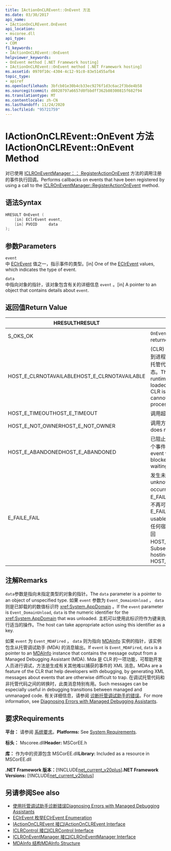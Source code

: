 ```yaml
---
title: IActionOnCLREvent::OnEvent 方法
ms.date: 03/30/2017
api_name:
- IActionOnCLREvent.OnEvent
api_location:
- mscoree.dll
api_type:
- COM
f1_keywords:
- IActionOnCLREvent::OnEvent
helpviewer_keywords:
- OnEvent method [.NET Framework hosting]
- IActionOnCLREvent::OnEvent method [.NET Framework hosting]
ms.assetid: 0970f10c-4304-4c12-91c0-83e51455afb4
topic_type:
- apiref
ms.openlocfilehash: 3bfcb01e30b4cb33ec9276f1d3c6ac2f3bde4b58
ms.sourcegitcommit: d8020797a6657d0fbbdff362b80300815f682f94
ms.translationtype: MT
ms.contentlocale: zh-CN
ms.lasthandoff: 11/24/2020
ms.locfileid: "95721759"
---
```

# <a name="iactiononclreventonevent-method"></a><span data-ttu-id="05360-102">IActionOnCLREvent::OnEvent 方法</span><span class="sxs-lookup"><span data-stu-id="05360-102">IActionOnCLREvent::OnEvent Method</span></span>

<span data-ttu-id="05360-103">对已使用 [ICLROnEventManager：： RegisterActionOnEvent](iclroneventmanager-registeractiononevent-method.md) 方法的调用注册的事件执行回调。</span><span class="sxs-lookup"><span data-stu-id="05360-103">Performs callbacks on events that have been registered by using a call to the [ICLROnEventManager::RegisterActionOnEvent](iclroneventmanager-registeractiononevent-method.md) method.</span></span>  
  
## <a name="syntax"></a><span data-ttu-id="05360-104">语法</span><span class="sxs-lookup"><span data-stu-id="05360-104">Syntax</span></span>  
  
```cpp  
HRESULT OnEvent (  
    [in] EClrEvent event,  
    [in] PVOID     data  
);  
```  
  
## <a name="parameters"></a><span data-ttu-id="05360-105">参数</span><span class="sxs-lookup"><span data-stu-id="05360-105">Parameters</span></span>  

 `event`  
 <span data-ttu-id="05360-106">中 [EClrEvent](eclrevent-enumeration.md) 值之一，指示事件的类型。</span><span class="sxs-lookup"><span data-stu-id="05360-106">[in] One of the [EClrEvent](eclrevent-enumeration.md) values, which indicates the type of event.</span></span>  
  
 `data`  
 <span data-ttu-id="05360-107">中指向对象的指针，该对象包含有关的详细信息 `event` 。</span><span class="sxs-lookup"><span data-stu-id="05360-107">[in] A pointer to an object that contains details about `event`.</span></span>  
  
## <a name="return-value"></a><span data-ttu-id="05360-108">返回值</span><span class="sxs-lookup"><span data-stu-id="05360-108">Return Value</span></span>  
  
|<span data-ttu-id="05360-109">HRESULT</span><span class="sxs-lookup"><span data-stu-id="05360-109">HRESULT</span></span>|<span data-ttu-id="05360-110">说明</span><span class="sxs-lookup"><span data-stu-id="05360-110">Description</span></span>|  
|-------------|-----------------|  
|<span data-ttu-id="05360-111">S_OK</span><span class="sxs-lookup"><span data-stu-id="05360-111">S_OK</span></span>|<span data-ttu-id="05360-112">`OnEvent` 已成功返回。</span><span class="sxs-lookup"><span data-stu-id="05360-112">`OnEvent` returned successfully.</span></span>|  
|<span data-ttu-id="05360-113">HOST_E_CLRNOTAVAILABLE</span><span class="sxs-lookup"><span data-stu-id="05360-113">HOST_E_CLRNOTAVAILABLE</span></span>|<span data-ttu-id="05360-114"> (CLR) 的公共语言运行时未加载到进程中，或 CLR 处于无法运行托管代码或成功处理调用的状态。</span><span class="sxs-lookup"><span data-stu-id="05360-114">The common language runtime (CLR) has not been loaded into a process, or the CLR is in a state in which it cannot run managed code or process the call successfully.</span></span>|  
|<span data-ttu-id="05360-115">HOST_E_TIMEOUT</span><span class="sxs-lookup"><span data-stu-id="05360-115">HOST_E_TIMEOUT</span></span>|<span data-ttu-id="05360-116">调用超时。</span><span class="sxs-lookup"><span data-stu-id="05360-116">The call timed out.</span></span>|  
|<span data-ttu-id="05360-117">HOST_E_NOT_OWNER</span><span class="sxs-lookup"><span data-stu-id="05360-117">HOST_E_NOT_OWNER</span></span>|<span data-ttu-id="05360-118">调用方不拥有该锁。</span><span class="sxs-lookup"><span data-stu-id="05360-118">The caller does not own the lock.</span></span>|  
|<span data-ttu-id="05360-119">HOST_E_ABANDONED</span><span class="sxs-lookup"><span data-stu-id="05360-119">HOST_E_ABANDONED</span></span>|<span data-ttu-id="05360-120">已阻止的线程或纤程正在等待某个事件时，该事件被取消。</span><span class="sxs-lookup"><span data-stu-id="05360-120">An event was cancelled while a blocked thread or fiber was waiting on it.</span></span>|  
|<span data-ttu-id="05360-121">E_FAIL</span><span class="sxs-lookup"><span data-stu-id="05360-121">E_FAIL</span></span>|<span data-ttu-id="05360-122">发生未知的灾难性故障。</span><span class="sxs-lookup"><span data-stu-id="05360-122">An unknown catastrophic failure occurred.</span></span> <span data-ttu-id="05360-123">如果方法返回 E_FAIL，则 CLR 在该进程内将不再可用。</span><span class="sxs-lookup"><span data-stu-id="05360-123">If a method returns E_FAIL, the CLR is no longer usable within the process.</span></span> <span data-ttu-id="05360-124">对任何宿主方法的后续调用都会返回 HOST_E_CLRNOTAVAILABLE。</span><span class="sxs-lookup"><span data-stu-id="05360-124">Subsequent calls to any hosting method return HOST_E_CLRNOTAVAILABLE.</span></span>|  
  
## <a name="remarks"></a><span data-ttu-id="05360-125">注解</span><span class="sxs-lookup"><span data-stu-id="05360-125">Remarks</span></span>  

 <span data-ttu-id="05360-126">`data`参数是指向未指定类型的对象的指针。</span><span class="sxs-lookup"><span data-stu-id="05360-126">The `data` parameter is a pointer to an object of unspecified type.</span></span> <span data-ttu-id="05360-127">如果 `event` 参数为 `Event_DomainUnload` ， `data` 则是已卸载的的数值标识符 <xref:System.AppDomain> 。</span><span class="sxs-lookup"><span data-stu-id="05360-127">If the `event` parameter is `Event_DomainUnload`, `data` is the numeric identifier for the <xref:System.AppDomain> that was unloaded.</span></span> <span data-ttu-id="05360-128">主机可以使用此标识符作为键来执行适当的操作。</span><span class="sxs-lookup"><span data-stu-id="05360-128">The host can take appropriate action using this identifier as a key.</span></span>  
  
 <span data-ttu-id="05360-129">如果 `event` 为 `Event_MDAFired` ， `data` 则为指向 [MDAInfo](mdainfo-structure.md) 实例的指针，该实例包含从托管调试助手 (MDA) 的消息输出。</span><span class="sxs-lookup"><span data-stu-id="05360-129">If `event` is `Event_MDAFired`, `data` is a pointer to an [MDAInfo](mdainfo-structure.md) instance that contains the message output from a Managed Debugging Assistant (MDA).</span></span> <span data-ttu-id="05360-130">Mda 是 CLR 的一项功能，可帮助开发人员进行调试，方法是生成有关其他难以捕获的事件的 XML 消息。</span><span class="sxs-lookup"><span data-stu-id="05360-130">MDAs are a feature of the CLR that help developers with debugging, by generating XML messages about events that are otherwise difficult to trap.</span></span> <span data-ttu-id="05360-131">在调试托管代码和非托管代码之间的转换时，此类消息特别有用。</span><span class="sxs-lookup"><span data-stu-id="05360-131">Such messages can be especially useful in debugging transitions between managed and unmanaged code.</span></span> <span data-ttu-id="05360-132">有关详细信息，请参阅 [诊断托管调试助手的错误](../../debug-trace-profile/diagnosing-errors-with-managed-debugging-assistants.md)。</span><span class="sxs-lookup"><span data-stu-id="05360-132">For more information, see [Diagnosing Errors with Managed Debugging Assistants](../../debug-trace-profile/diagnosing-errors-with-managed-debugging-assistants.md).</span></span>  
  
## <a name="requirements"></a><span data-ttu-id="05360-133">要求</span><span class="sxs-lookup"><span data-stu-id="05360-133">Requirements</span></span>  

 <span data-ttu-id="05360-134">**平台：** 请参阅 [系统要求](../../get-started/system-requirements.md)。</span><span class="sxs-lookup"><span data-stu-id="05360-134">**Platforms:** See [System Requirements](../../get-started/system-requirements.md).</span></span>  
  
 <span data-ttu-id="05360-135">**标头：** Mscoree.dll</span><span class="sxs-lookup"><span data-stu-id="05360-135">**Header:** MSCorEE.h</span></span>  
  
 <span data-ttu-id="05360-136">**库：** 作为中的资源包含 MSCorEE.dll</span><span class="sxs-lookup"><span data-stu-id="05360-136">**Library:** Included as a resource in MSCorEE.dll</span></span>  
  
 <span data-ttu-id="05360-137">**.NET Framework 版本：**[!INCLUDE[net_current_v20plus](../../../../includes/net-current-v20plus-md.md)]</span><span class="sxs-lookup"><span data-stu-id="05360-137">**.NET Framework Versions:** [!INCLUDE[net_current_v20plus](../../../../includes/net-current-v20plus-md.md)]</span></span>  
  
## <a name="see-also"></a><span data-ttu-id="05360-138">另请参阅</span><span class="sxs-lookup"><span data-stu-id="05360-138">See also</span></span>

- [<span data-ttu-id="05360-139">使用托管调试助手诊断错误</span><span class="sxs-lookup"><span data-stu-id="05360-139">Diagnosing Errors with Managed Debugging Assistants</span></span>](../../debug-trace-profile/diagnosing-errors-with-managed-debugging-assistants.md)
- [<span data-ttu-id="05360-140">EClrEvent 枚举</span><span class="sxs-lookup"><span data-stu-id="05360-140">EClrEvent Enumeration</span></span>](eclrevent-enumeration.md)
- [<span data-ttu-id="05360-141">IActionOnCLREvent 接口</span><span class="sxs-lookup"><span data-stu-id="05360-141">IActionOnCLREvent Interface</span></span>](iactiononclrevent-interface.md)
- [<span data-ttu-id="05360-142">ICLRControl 接口</span><span class="sxs-lookup"><span data-stu-id="05360-142">ICLRControl Interface</span></span>](iclrcontrol-interface.md)
- [<span data-ttu-id="05360-143">ICLROnEventManager 接口</span><span class="sxs-lookup"><span data-stu-id="05360-143">ICLROnEventManager Interface</span></span>](iclroneventmanager-interface.md)
- [<span data-ttu-id="05360-144">MDAInfo 结构</span><span class="sxs-lookup"><span data-stu-id="05360-144">MDAInfo Structure</span></span>](mdainfo-structure.md)
